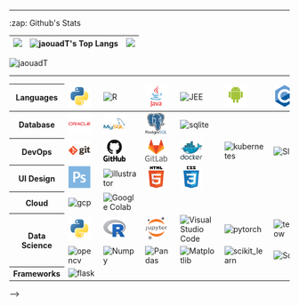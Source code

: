 <!-- 
## Hi there 🤗👋, I'm Jaouad

Welcome to my GitHub profile. My name is [**Jaouad Tagnamas**](https://github.com/JaouadT/), I am a Ph.D. student at [Sidi Mohamed ben Abdellah University](http://www.usmba.ac.ma/) (`USMBA`) [Faculty of Sciences Dhar El Mahraz](http://www.fsdmfes.ac.ma/) (`FSDM`), Fez - Morocco, and a junior Data Scientist. Before that, I obtained my Master degree from [`FSDM` - `USMBA`](http://www.fsdmfes.ac.ma/). My major research interest lies in the intersection of *Data Sciences* and *Computer Vision*.
<!-- 
You can [contact me](jaouad.tagnamas@usmba.ac.ma) if you think we could work together on an article or a project, or if you have any question/remark. If you would like to get to know more about me and my projects, feel free to check out [my resume](https://drive.google.com/file/d/11Rcy_J3zfErbsgQcAbQGsLGP6zWf-wMf/view) or [my Portfolio  👨‍💻 ](https://m-elkhou.github.io/). -->

<hr>

<summary>:zap: Github's Stats </summary>

<!-- - 🔭 I’m currently working on ...
- 🌱 I’m currently learning ...
- 👯 I’m looking to collaborate on ...
- 🤔 I’m looking for help with ...
- 💬 Ask me about ...
- 📫 How to reach me: ...
- 😄 Pronouns: ...
- ⚡ Fun fact: ... -->

<table>
  <thead>
    <th><img src="https://github-readme-streak-stats.herokuapp.com/?user=jaouadT&theme=default"></th>
    <th><img src="https://github-readme-stats.vercel.app/api?username=jaouadT&show_icons=true" alt="jaouadT's Top Langs" /></th>
    <th><img src="https://github-readme-stats.vercel.app/api/top-langs/?username=jaouadT&layout=compact" /></th>
  </thead>
</table>

![jaouadT](https://komarev.com/ghpvc/?username=jaouadT)

---

<table>
  <thead>
    <th>Languages</th>
    <td><img src="https://github.com/devicons/devicon/blob/master/icons/python/python-original.svg" alt="python" width="40" height="40"/></td>
    <td><img src="assets/r.svg" alt="R" width="40" height="40"/></td>
    <td><img src="https://github.com/devicons/devicon/blob/master/icons/java/java-original-wordmark.svg" alt="java" width="40" height="40"/></td>
    <td><img src="assets/jee.svg" alt="JEE" width="60" height="40"/></td>
    <td><img src="https://github.com/devicons/devicon/blob/master/icons/android/android-original-wordmark.svg" alt="android" width="40" height="40"/></td>
    <td><img src="https://github.com/devicons/devicon/blob/master/icons/c/c-original.svg" alt="c" width="40" height="40"/></td>
    <td><img src="https://github.com/devicons/devicon/blob/master/icons/cplusplus/cplusplus-original.svg" alt="python" width="40" height="40"/></td>
    <td><img src="https://github.com/devicons/devicon/blob/master/icons/matlab/matlab-original.svg" alt="python" width="40" height="40"/></td>
    <td><img src="assets/arduino.svg" alt="Arduino" width="40" height="40"/></td>
    <td><img src="assets/raspberry-pi.svg" alt="raspberry-pi" width="40" height="40"/></td>
  </thead>
  <tr>
    <th>Database</th> 
    <td><img src="https://github.com/devicons/devicon/blob/master/icons/oracle/oracle-original.svg" alt="oracle" width="40" height="40"/></td>
    <td><img src="https://github.com/devicons/devicon/blob/master/icons/mysql/mysql-original-wordmark.svg" alt="mysql" width="40" height="40"/></td>
    <td><img src="https://github.com/devicons/devicon/blob/master/icons/postgresql/postgresql-original-wordmark.svg" alt="postgresql" width="40" height="40"/></td>
    <td><img src="https://www.vectorlogo.zone/logos/sqlite/sqlite-icon.svg" alt="sqlite" width="40" height="40"/></td>
  </tr>
   <tr>
    <th>DevOps</th>
     <td><img src="https://github.com/devicons/devicon/blob/master/icons/git/git-original-wordmark.svg" alt="git" width="40" height="40"/></td>
     <td><img src="https://github.com/devicons/devicon/blob/master/icons/github/github-original-wordmark.svg" alt="github" width="40" height="40"/></td>
     <td><img src="https://github.com/devicons/devicon/blob/master/icons/gitlab/gitlab-original-wordmark.svg" alt="gitlab" width="40" height="40"/></td>
     <td><img src="https://github.com/devicons/devicon/blob/master/icons/docker/docker-original-wordmark.svg" alt="Docker" width="40" height="40"/></td>
     <td><img src="https://www.vectorlogo.zone/logos/kubernetes/kubernetes-icon.svg" alt="kubernetes" width="40" height="40"/></td>
     <td><img src="assets/slack-new-logo.svg" alt="Slack" width="40" height="40"/></td>
  </tr>
  <tr>
    <th>UI Design</th>
    <td><img src="https://github.com/devicons/devicon/blob/master/icons/photoshop/photoshop-plain.svg" alt="photoshop" width="40" height="40"/></td>
    <td><img src="https://www.vectorlogo.zone/logos/adobe_illustrator/adobe_illustrator-icon.svg" alt="illustrator" width="40" height="40"/></td>
    <td><img src="https://github.com/devicons/devicon/blob/master/icons/html5/html5-original-wordmark.svg" alt="html5" width="40" height="40"/> </td>
    <td><img src="https://github.com/devicons/devicon/blob/master/icons/css3/css3-original-wordmark.svg" alt="css3" width="40" height="40"/> </td>
  </tr>
  <tr>
    <th>Cloud</th>
     <td><img src="https://www.vectorlogo.zone/logos/google_cloud/google_cloud-icon.svg" alt="gcp" width="40" height="40"/> </td>
     <td><img src="assets/colab.png" alt="Google Colab" width="60" height="40"/> </td>    
  </tr>
  <tr> 
    <th rowspan="2">Data Science</th>
    <td><img src="https://github.com/devicons/devicon/blob/master/icons/python/python-original.svg" alt="python" width="40" height="40"/></td>
    <td><img src="https://github.com/devicons/devicon/blob/master/icons/r/r-original.svg" alt="r" width="40" height="40"/></td>
    <td><img src="https://github.com/devicons/devicon/blob/master/icons/jupyter/jupyter-original-wordmark.svg" alt="jupyter" width="40" height="40"/></td>
    <td><img src="assets/vs_code.png" alt="Visual Studio Code" width="40" height="40"/></td>
    <td><img src="https://www.vectorlogo.zone/logos/pytorch/pytorch-icon.svg" alt="pytorch" width="40" height="40"/></td> 
    <td><img src="https://www.vectorlogo.zone/logos/tensorflow/tensorflow-icon.svg" alt="tensorflow" width="40" height="40"/></td>
    <td><img src="assets/keras.svg.png" alt="Keras" width="40" height="40"/></td>
    </tr><tr>
    <td><img src="https://www.vectorlogo.zone/logos/opencv/opencv-icon.svg" alt="opencv" width="40" height="40"/></td>
    <td><img src="https://www.vectorlogo.zone/logos/numpy/numpy-icon.svg" alt="Numpy" width="40" height="40"/></td> 
    <td><img src="assets/pandas.svg" alt="Pandas" width="60" height="40"/></td> 
    <td><img src="https://raw.githubusercontent.com/valohai/ml-logos/master/matplotlib.svg" alt="Matplotlib" width="60" height="40"/></td> 
    <td><img src="assets/scikit_learn.svg" alt="scikit_learn" width="60" height="40"/></td> 
    <td><img src="https://raw.githubusercontent.com/valohai/ml-logos/master/scipy.svg" alt="SciPy" width="40" height="40"/></td> 
    <td><img src="assets/tensorboard-logo-social.png" alt="Tensorboard" width="70" height="40"/></td>
    <td><img src="assets/detectron.svg" alt="Detectron2" width="70" height="40"/></td>
  </tr>
  <tr>
    <th>Frameworks</th>
    <td><img src="https://www.vectorlogo.zone/logos/pocoo_flask/pocoo_flask-icon.svg" alt="flask" width="40" height="40"/></td>
  </tr>
</table>

 -->
